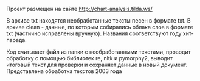 Проект размещен на сайте http://chart-analysis.tilda.ws/

В архиве txt находятся необработанные тексты песен в формате txt. В архиве clean - данные, по которым собирались облака слов в формате txt (частично исправлены вручную). Названия соответствуют году хит-парада.

Код считывает файл из папки с необработанными текстами, проводит обработку с помощью библиотек re, nltk и pymorphy2, выводит итоговый текст для проверки и сохраняет данные в новый документ. Представлена обработка текстов 2003 года

